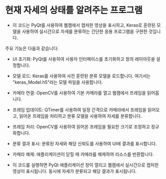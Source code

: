 # 현재 자세의 상태를 알려주는 프로그램

- 이 코드는 PyQt를 사용하여 웹캠에서 캡처한 영상을 표시하고, Keras로 훈련된 모델을 사용하여 실시간으로 자세를 분류하는 간단한 응용 프로그램을 구현한 것입니다.

주요 기능은 다음과 같습니다:

- UI 초기화: PyQt를 사용하여 사용자 인터페이스를 초기화하고 창의 레이아웃을 설정합니다.

- 모델 로드: Keras를 사용하여 사전 훈련된 분류 모델을 로드합니다. 여기서는 "keras_Model.h5"라는 모델 파일을 사용합니다.

- 카메라 연결: OpenCV를 사용하여 기본 카메라를 열고 웹캠에서 프레임을 읽어옵니다.

- 프레임 업데이트: QTimer를 사용하여 일정 간격으로 카메라에서 프레임을 읽어오고, 읽어온 프레임을 처리하고 분류 모델을 사용하여 자세를 분류합니다.

- 프레임 처리: OpenCV를 사용하여 읽어온 프레임을 필요한 크기로 조정하고 정규화합니다.

- 분류 결과 표시: 분류된 자세와 해당 신뢰도를 사용하여 UI에 결과를 표시합니다.

- 카메라 해제: 애플리케이션이 닫힐 때 카메라를 해제하여 리소스를 반환합니다.

- 이 코드를 실행하면 PyQt 애플리케이션 창이 열리고 웹캠에서 실시간으로 캡처한 영상이 표시됩니다. 동시에 자세가 분류되고 해당 결과가 표시됩니다.
